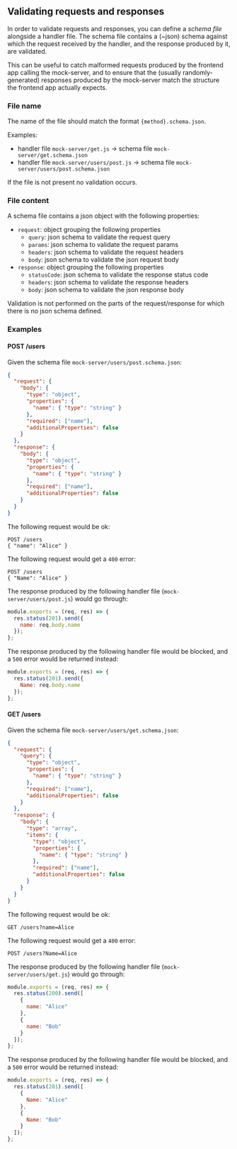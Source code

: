## Validating requests and responses

In order to validate requests and responses, you can define a _schema file_
alongside a handler file. The schema file contains a (~json) schema against
which the request received by the handler, and the response produced by it, are
validated.

This can be useful to catch malformed requests produced by the frontend app
calling the mock-server, and to ensure that the (usually randomly-generated)
responses produced by the mock-server match the structure the frontend app
actually expects.

### File name

The name of the file should match the format `{method}.schema.json`.

Examples:

- handler file `mock-server/get.js` -> schema file `mock-server/get.schema.json`
- handler file `mock-server/users/post.js` -> schema file
  `mock-server/users/post.schema.json`

If the file is not present no validation occurs.

### File content

A schema file contains a json object with the following properties:

- `request`: object grouping the following properties
  - `query`: json schema to validate the request query
  - `params`: json schema to validate the request params
  - `headers`: json schema to validate the request headers
  - `body`: json schema to validate the json request body
- `response`: object grouping the following properties
  - `statusCode`: json schema to validate the response status code
  - `headers`: json schema to validate the response headers
  - `body`: json schema to validate the json response body

Validation is not performed on the parts of the request/response for which there
is no json schema defined.

### Examples

#### POST /users

Given the schema file `mock-server/users/post.schema.json`:

```json
{
  "request": {
    "body": {
      "type": "object",
      "properties": {
        "name": { "type": "string" }
      },
      "required": ["name"],
      "additionalProperties": false
    }
  },
  "response": {
    "body": {
      "type": "object",
      "properties": {
        "name": { "type": "string" }
      },
      "required": ["name"],
      "additionalProperties": false
    }
  }
}
```

The following request would be ok:

```http
POST /users
{ "name": "Alice" }
```

The following request would get a `400` error:

```http
POST /users
{ "Name": "Alice" }
```

The response produced by the following handler file
(`mock-server/users/post.js`) would go through:

```js
module.exports = (req, res) => {
  res.status(201).send({
    name: req.body.name
  });
};
```

The response produced by the following handler file would be blocked, and a
`500` error would be returned instead:

```js
module.exports = (req, res) => {
  res.status(201).send({
    Name: req.body.name
  });
};
```

#### GET /users

Given the schema file `mock-server/users/get.schema.json`:

```json
{
  "request": {
    "query": {
      "type": "object",
      "properties": {
        "name": { "type": "string" }
      },
      "required": ["name"],
      "additionalProperties": false
    }
  },
  "response": {
    "body": {
      "type": "array",
      "items": {
        "type": "object",
        "properties": {
          "name": { "type": "string" }
        },
        "required": ["name"],
        "additionalProperties": false
      }
    }
  }
}
```

The following request would be ok:

```http
GET /users?name=Alice
```

The following request would get a `400` error:

```http
POST /users?Name=Alice
```

The response produced by the following handler file (`mock-server/users/get.js`)
would go through:

```js
module.exports = (req, res) => {
  res.status(200).send([
    {
      name: "Alice"
    },
    {
      name: "Bob"
    }
  ]);
};
```

The response produced by the following handler file would be blocked, and a
`500` error would be returned instead:

```js
module.exports = (req, res) => {
  res.status(201).send([
    {
      Name: "Alice"
    },
    {
      Name: "Bob"
    }
  ]);
};
```
